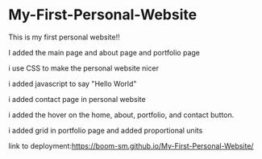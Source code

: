 # My-First-Personal-Website

This is my first personal website!!

I added the main page and about page and portfolio page

i use CSS to make the personal website nicer

i added javascript to say "Hello World"

i added contact page in personal website

i added the hover on the home, about, portfolio, and contact button.

i added grid in portfolio page and added proportional units

link to deployment:https://boom-sm.github.io/My-First-Personal-Website/
